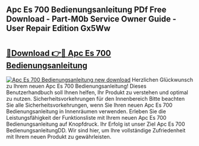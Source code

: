 ## Apc Es 700 Bedienungsanleitung PDf Free Download - Part-M0b Service Owner Guide - User Repair Edition Gx5Ww

# <h2><a href="http://df2pdy.blite.top/?on=Apc+Es+700+Bedienungsanleitung">🔗Download 👉🔴 Apc Es 700 Bedienungsanleitung</a></h2>

[![Apc Es 700 Bedienungsanleitung new download](https://i.imgur.com/lujVjoI.png)](http://df2pdy.blite.top/?on=Apc+Es+700+Bedienungsanleitung)
Herzlichen Glückwunsch zu Ihrem neuen Apc Es 700 Bedienungsanleitung! Dieses Benutzerhandbuch soll Ihnen helfen, Ihr Produkt zu verstehen und optimal zu nutzen. Sicherheitsvorkehrungen für den Innenbereich Bitte beachten Sie alle Sicherheitsvorkehrungen, wenn Sie Ihren neuen Apc Es 700 Bedienungsanleitung in Innenräumen verwenden. Erleben Sie die Leistungsfähigkeit der Funktionsliste mit Ihrem neuen Apc Es 700 Bedienungsanleitung auf Knopfdruck. Ihr Erfolg ist unser Ziel Apc Es 700 BedienungsanleitungDD. Wir sind hier, um Ihre vollständige Zufriedenheit mit Ihrem neuen Produkt zu gewährleisten.
